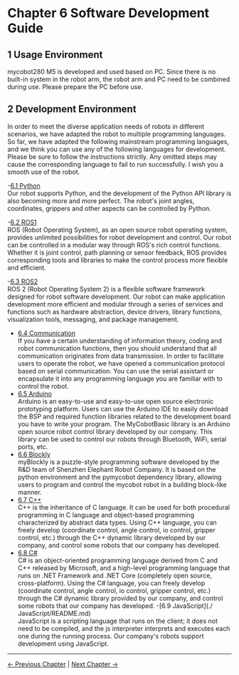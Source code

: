 # Chapter 6 Software Development Guide

## 1 Usage Environment

mycobot280 M5 is developed and used based on PC. Since there is no built-in system in the robot arm, the robot arm and PC need to be combined during use. Please prepare the PC before use.

## 2 Development Environment

In order to meet the diverse application needs of robots in different scenarios, we have adapted the robot to multiple programming languages. So far, we have adapted the following mainstream programming languages, and we think you can use any of the following languages ​​for development. Please be sure to follow the instructions strictly. Any omitted steps may cause the corresponding language to fail to run successfully. I wish you a smooth use of the robot.

-[6.1 Python](python/README.md)<br>
Our robot supports Python, and the development of the Python API library is also becoming more and more perfect. The robot's joint angles, coordinates, grippers and other aspects can be controlled by Python. <br>

-[6.2 ROS1](./ROS/README.md)<br>ROS (Robot Operating System), as an open source robot operating system, provides unlimited possibilities for robot development and control. Our robot can be controlled in a modular way through ROS's rich control functions. Whether it is joint control, path planning or sensor feedback, ROS provides corresponding tools and libraries to make the control process more flexible and efficient. </br>

-[6.3 ROS2](./ROS/README.md)<br>
ROS 2 (Robot Operating System 2) is a flexible software framework designed for robot software development. Our robot can make application development more efficient and modular through a series of services and functions such as hardware abstraction, device drivers, library functions, visualization tools, messaging, and package management. </br>
- [6.4 Communication](./CommunicationProtocolPackage/18-communication.md)<br>
If you have a certain understanding of information theory, coding and robot communication functions, then you should understand that all communication originates from data transmission. In order to facilitate users to operate the robot, we have opened a communication protocol based on serial communication. You can use the serial assistant or encapsulate it into any programming language you are familiar with to control the robot.
- [6.5 Arduino](./Arduino/README.md)<br>
Arduino is an easy-to-use and easy-to-use open source electronic prototyping platform. Users can use the Arduino IDE to easily download the BSP and required function libraries related to the development board you have to write your program. The MyCobotBasic library is an Arduino open source robot control library developed by our company. This library can be used to control our robots through Bluetooth, WiFi, serial ports, etc.
- [6.6 Blockly](./myBlocklyAndUlFlow/README.md)<br>
myBlockly is a puzzle-style programming software developed by the R&D team of Shenzhen Elephant Robot Company. It is based on the python environment and the pymycobot dependency library, allowing users to program and control the mycobot robot in a building block-like manner.
- [6.7 C++](./Cplus/README.md)<br>
C++ is the inheritance of C language. It can be used for both procedural programming in C language and object-based programming characterized by abstract data types. Using C++ language, you can freely develop (coordinate control, angle control, io control, gripper control, etc.) through the C++ dynamic library developed by our company, and control some robots that our company has developed.
- [6.8 C#](./Csharp/README.md)<br>
C# is an object-oriented programming language derived from C and C++ released by Microsoft, and a high-level programming language that runs on .NET Framework and .NET Core (completely open source, cross-platform). Using the C# language, you can freely develop (coordinate control, angle control, io control, gripper control, etc.) through the C# dynamic library provided by our company, and control some robots that our company has developed.
-[6.9 JavaScript](./ JavaScript/README.md)<br>
JavaScript is a scripting language that runs on the client; it does not need to be compiled, and the js interpreter interprets and executes each one during the running process. Our company's robots support development using JavaScript.

---

[← Previous Chapter](../5.BasicFunction/README.md) | [Next Chapter →](../7.SuccessfulCase/7-SuccessfulCases.md)